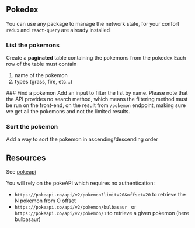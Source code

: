 ## Pokedex
You can use any package to manage the network state, for your confort `redux` and `react-query` are already installed

### List the pokemons
Create a **paginated** table containing the pokemons from the pokedex
Each row of the table must contain
1. name of the pokemon
2. types (grass, fire, etc...)

### Find a pokemon
Add an input to filter the list by name. 
Please note that the API provides no search method, which means the filtering method must be run on the front-end, on the result from `/pokemon` endpoint, making sure we get all the pokemons and not the limited results.

### Sort the pokemon
Add a way to sort the pokemon in ascending/descending order

## Resources
See [pokeapi](https://pokeapi.co/ "pokeapi")

You will rely on the pokeAPI which requires no authentication:
- `https://pokeapi.co/api/v2/pokemon?limit=20&offset=20` to retrieve the N pokemon from O offset
- `https://pokeapi.co/api/v2/pokemon/bulbasaur ` or `https://pokeapi.co/api/v2/pokemon/1` to retrieve a given pokemon (here bulbasaur)

